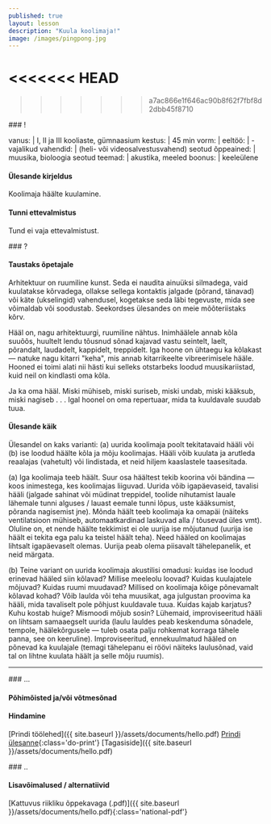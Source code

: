 ```yaml
---
published: true
layout: lesson
description: "Kuula koolimaja!"
image: /images/pingpong.jpg
---
```


<<<<<<< HEAD
=======



>>>>>>> a7ac866e1f646ac90b8f62f7fbf8d2dbb45f8710
<section class="section-bang">
### !

vanus: 				| I, II ja III kooliaste, gümnaasium
kestus: 			| 45 min
vorm: 				|
eeltöö:				| -
vajalikud vahendid:	| (heli- või videosalvestusvahend)
seotud õppeained:	| muusika, bioloogia
seotud teemad:		| akustika, meeled
boonus:				| keeleülene

#### Ülesande kirjeldus
Koolimaja häälte kuulamine.

#### Tunni ettevalmistus
Tund ei vaja ettevalmistust.

</section>

<section class="section-question">
### ?

#### Taustaks õpetajale
Arhitektuur on ruumiline kunst. Seda ei naudita ainuüksi silmadega, vaid kuulatakse kõrvadega, ollakse sellega kontaktis jalgade (põrand, tänavad) või käte (ukselingid) vahendusel, kogetakse seda läbi tegevuste, mida see võimaldab või soodustab. Seekordses ülesandes on meie mõõteriistaks kõrv.

Hääl on, nagu arhitektuurgi, ruumiline nähtus. Inimhäälele annab kõla suuõõs, huultelt lendu tõusnud sõnad kajavad vastu seintelt, laelt, põrandalt, laudadelt, kappidelt, treppidelt. Iga hoone on ühtaegu ka kõlakast — natuke nagu kitarri "keha", mis annab kitarrikeelte vibreerimisele hääle. Hooned ei toimi alati nii hästi kui selleks otstarbeks loodud muusikariistad, kuid neil on kindlasti oma kõla.

Ja ka oma hääl. Miski mühiseb, miski suriseb, miski undab, miski kääksub, miski nagiseb . . . Igal hoonel on oma repertuaar, mida ta kuuldavale suudab tuua.

#### Ülesande käik
Ülesandel on kaks varianti: (a) uurida koolimaja poolt tekitatavaid hääli või (b) ise loodud häälte kõla ja mõju koolimajas. Hääli võib kuulata ja arutleda reaalajas (vahetult) või lindistada, et neid hiljem kaaslastele taasesitada.

(a)
Iga koolimaja teeb häält. Suur osa häältest tekib koorina või bändina — koos inimestega, kes koolimajas liiguvad. Uurida võib igapäevaseid, tavalisi hääli (jalgade sahinat või müdinat treppidel, toolide nihutamist lauale lähemale tunni alguses / lauast eemale tunni lõpus, uste kääksumist, põranda nagisemist
jne). Mõnda häält teeb koolimaja ka omapäi (näiteks ventilatsioon mühiseb, automaatkardinad laskuvad alla / tõusevad üles vmt). Oluline on, et nende häälte tekkimist ei ole uurija ise mõjutanud (uurija ise häält ei tekita ega palu ka teistel häält teha). Need hääled on koolimajas lihtsalt igapäevaselt olemas. Uurija peab olema piisavalt tähelepanelik, et neid märgata.

(b)
Teine variant on uurida koolimaja akustilisi omadusi: kuidas ise loodud erinevad hääled siin kõlavad? Millise meeleolu loovad? Kuidas kuulajatele mõjuvad? Kuidas ruumi muudavad? Millised on koolimaja kõige põnevamalt kõlavad kohad?
Võib laulda või teha muusikat, aga julgustan proovima ka hääli, mida tavaliselt pole põhjust kuuldavale tuua. Kuidas kajab karjatus? Kuhu kostab huige? Mismoodi mõjub sosin? Lühemaid, improviseeritud hääli on lihtsam samaaegselt uurida (laulu lauldes peab keskenduma sõnadele, tempole, häälekõrgusele — tuleb osata palju rohkemat korraga tähele panna, see on keeruline). Improviseeritud, ennekuulmatud hääled on põnevad ka kuulajale (temagi tähelepanu ei röövi näiteks laulusõnad, vaid tal on lihtne kuulata häält ja selle mõju ruumis).

</section>

------

<section class="section-dots">
### ...

#### Põhimõisted ja/või võtmesõnad


#### Hindamine


[Prindi töölehed]({{ site.baseurl }}/assets/documents/hello.pdf)
[Prindi ülesanne](){:class='do-print'}
[Tagasiside]({{ site.baseurl }}/assets/documents/hello.pdf)
</section>


<section class="section-background">
### ..

#### Lisavõimalused / alternatiivid


[Kattuvus riikliku õppekavaga (.pdf)]({{ site.baseurl }}/assets/documents/hello.pdf){:class='national-pdf'}
</section>
